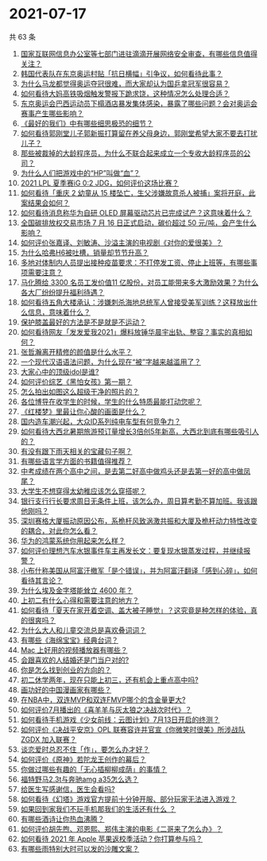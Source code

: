 # 2021-07-17

共 63 条

<!-- BEGIN -->
<!-- 最后更新时间 Sat Jul 17 2021 06:01:42 GMT+0800 (China Standard Time) -->

1. [国家互联网信息办公室等七部门进驻滴滴开展网络安全审查，有哪些信息值得关注？](https://www.zhihu.com/question/472557033)
1. [韩国代表队在东京奥运村贴「抗日横幅」引争议，如何看待此事？](https://www.zhihu.com/question/472563744)
1. [为什么马龙都觉得奥运夺冠很难，而大家却认为国乒拿冠军很容易？](https://www.zhihu.com/question/471555660)
1. [如何看待大妈高铁吸烟触发警报下跪求饶，这种情况怎么处理合适？](https://www.zhihu.com/question/472129382)
1. [东京奥运会巴西运动员下榻酒店暴发集体感染，暴露了哪些问题？会对奥运会赛事产生哪些影响？](https://www.zhihu.com/question/472327033)
1. [《最好的我们》中有哪些细思极恐的细节？](https://www.zhihu.com/question/55297925)
1. [如何看待郭刚堂儿子郭新振打算留在养父母身边，郭刚堂希望大家不要去打扰儿子？](https://www.zhihu.com/question/472081586)
1. [那些被裁掉的大龄程序员，为什么不联合起来成立一个专收大龄程序员的公司？](https://www.zhihu.com/question/471283000)
1. [为什么人们把游戏中的“HP”叫做“血”？](https://www.zhihu.com/question/471152379)
1. [2021 LPL 夏季赛iG 0:2 JDG，如何评价这场比赛？](https://www.zhihu.com/question/472618210)
1. [如何看待「重庆 2 幼童从 15
   楼坠亡，生父涉嫌故意杀人被捕」案将开庭，此案结果会如何？](https://www.zhihu.com/question/472543340)
1. [如何看待消息称华为自研 OLED
   屏幕驱动芯片已完成试产？这意味着什么？](https://www.zhihu.com/question/471697241)
1. [全国碳排放权交易市场 7 月 16 日正式启动，碳价超过 50
   元/吨，会产生什么影响？](https://www.zhihu.com/question/472188278)
1. [如何评价张嘉译、刘敏涛、沙溢主演的电视剧《对你的爱很美》？](https://www.zhihu.com/question/457087948)
1. [为什么哈弗H6被吐槽，销量却节节升高？](https://www.zhihu.com/question/454596887)
1. [多地对体制内人员提出接种疫苗要求：不打停发工资、停止上班等，有哪些事项需要注意？](https://www.zhihu.com/question/472345002)
1. [马化腾给 3300 名员工发价值11
   亿股份，对员工能带来多大激励效果？为什么各大厂纷纷提升福利待遇？](https://www.zhihu.com/question/472336981)
1. [如何看待五角大楼承认：涉嫌刺杀海地总统军人曾接受美军训练？这释放出什么信息，意味着什么？](https://www.zhihu.com/question/472527903)
1. [保护膝盖最好的方法是不是就是不运动？](https://www.zhihu.com/question/399157144)
1. [如何看待网友「发发爱我2021」爆料放锤华晨宇出轨、整容？事实的真相如何？](https://www.zhihu.com/question/472603288)
1. [张哲瀚离开精修的颜值是什么水平？](https://www.zhihu.com/question/464609843)
1. [一个现代汉语语法问题，为什么现在“被”字越来越滥用了？](https://www.zhihu.com/question/471998676)
1. [大家心中的顶级idol是谁?](https://www.zhihu.com/question/472292212)
1. [如何评价综艺《黑怕女孩》第一期？](https://www.zhihu.com/question/472342807)
1. [怎么拍出如图这么超级干净的照片的？](https://www.zhihu.com/question/459731487)
1. [各位博导在收学生的时候，学生的什么特质最能打动您呢？](https://www.zhihu.com/question/469967314)
1. [《红楼梦》里最让你心酸的画面是什么？](https://www.zhihu.com/question/458515278)
1. [国内造车潮兴起，大众ID系列纯电车型有何竞争力？](https://www.zhihu.com/question/468751764)
1. [如何看待大西北暑期旅游预订量增长3倍创5年新高，大西北到底有哪些吸引人的？](https://www.zhihu.com/question/470952305)
1. [有没有跟下雨天相关的宝藏句子啊？](https://www.zhihu.com/question/461674656)
1. [有哪些语言学方面的书籍值得推荐？](https://www.zhihu.com/question/19759109)
1. [中考成绩在两个高中之间，是去第二好高中做鸡头还是去第一好的高中做凤尾？](https://www.zhihu.com/question/466979770)
1. [大学生不想穿得太幼稚应该怎么穿搭呢？](https://www.zhihu.com/question/443721061)
1. [银行支行行长要求周日无条件上班，该怎么办，周日算考勤不算加班。我该跟他刚吗？](https://www.zhihu.com/question/472092355)
1. [深圳赛格大厦振动原因公布，系桅杆风致涡激共振和大厦及桅杆动力特性改变的耦合，对此你怎么看？](https://www.zhihu.com/question/472308128)
1. [华为的鸿蒙系统你用起来怎么样？](https://www.zhihu.com/question/459846239)
1. [如何评价理想汽车水银事件车主再发长文：要复现水银蒸发过程，并继续报警？](https://www.zhihu.com/question/471946131)
1. [小布什称美国从阿富汗撤军「是个错误」，并为阿富汗翻译「感到心碎」，如何看待其言论？](https://www.zhihu.com/question/472379731)
1. [为什么埃及金字塔能耸立 4600 年？](https://www.zhihu.com/question/466252124)
1. [上初二有什么心得和需要注意的地方？](https://www.zhihu.com/question/472330100)
1. [如何看待「夏天在家开着空调、盖大被子睡觉」？这究竟是种怎样的体验，真的很爽吗？](https://www.zhihu.com/question/470468586)
1. [为什么大人和儿童交流总是喜欢叠词词？](https://www.zhihu.com/question/472013799)
1. [有哪些《海绵宝宝》经典台词？](https://www.zhihu.com/question/348024473)
1. [Mac 上好用的视频播放器有哪些？](https://www.zhihu.com/question/19552878)
1. [会跟喜欢的人结婚还是门当户对的?](https://www.zhihu.com/question/460533239)
1. [你是怎么找到创业的方向的？](https://www.zhihu.com/question/25857988)
1. [初二休学两年，现在只能上初三，还有机会上重点高中吗?](https://www.zhihu.com/question/471650821)
1. [画功好的中国漫画家有哪些？](https://www.zhihu.com/question/34002308)
1. [在NBA中，双连MVP和双连FMVP哪个的含金量更大?](https://www.zhihu.com/question/471989944)
1. [如何评价7月播出的《喜羊羊与灰太狼之决战次时代》？](https://www.zhihu.com/question/470292481)
1. [如何看待手机游戏《少女前线：云图计划》7月13日开启的终测？](https://www.zhihu.com/question/471959591)
1. [如何评价《决战平安京》OPL 联赛容许并官宣《你微笑时很美》所涉战队 ZGDX
   加入联赛？](https://www.zhihu.com/question/472161924)
1. [谈恋爱时总忍不住「作」，要怎么办才好？](https://www.zhihu.com/question/22590909)
1. [如何评价《原神》若陀龙王创作的幕后？](https://www.zhihu.com/question/472543501)
1. [你做过哪些有趣的「无心插柳柳成荫」的事情？](https://www.zhihu.com/question/22116322)
1. [福特野马2.3t与奔驰amg a35怎么选？](https://www.zhihu.com/question/441496135)
1. [给医生写感谢信，医生会看吗?](https://www.zhihu.com/question/461215612)
1. [如何看待《幻塔》游戏官方提前十分钟开服、部分玩家无法进入游戏？](https://www.zhihu.com/question/472324099)
1. [如果回到家我们不玩手机那我们的生活还有什么 ？](https://www.zhihu.com/question/470841820)
1. [有哪些酒诗让你热血沸腾？](https://www.zhihu.com/question/469691545)
1. [如何评价胡先煦、邓恩熙、郑伟主演的电影《二哥来了怎么办》？](https://www.zhihu.com/question/461148952)
1. [如何看待 2021 年 Apple 苹果返校季活动？你打算参与吗？](https://www.zhihu.com/question/472498758)
1. [有哪些雨特别大时可以发的沙雕文案？](https://www.zhihu.com/question/471442207)

<!-- END -->
